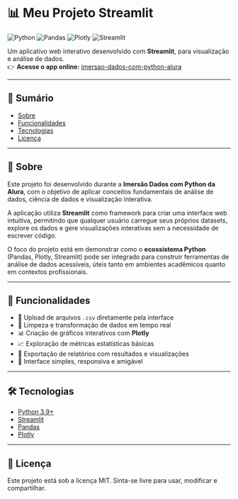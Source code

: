 # 📊 Meu Projeto Streamlit

![Python](https://img.shields.io/badge/python-3670A0?style=for-the-badge&logo=python&logoColor=ffdd54)
![Pandas](https://img.shields.io/badge/pandas-%23150458.svg?style=for-the-badge&logo=pandas&logoColor=white)
![Plotly](https://img.shields.io/badge/Plotly-%233F4F75.svg?style=for-the-badge&logo=plotly&logoColor=white) 
![Streamlit](https://img.shields.io/badge/Made%20with-Streamlit-FF4B4B?style=for-the-badge&logo=streamlit&logoColor=white)

Um aplicativo web interativo desenvolvido com **Streamlit**, para visualização e análise de dados.  
👉 **Acesse o app online:** [imersao-dados-com-python-alura](https://dados-com-python-alura2025.streamlit.app/)

---

## 📑 Sumário

- [Sobre](#-sobre)
- [Funcionalidades](#-funcionalidades)
- [Tecnologias](#-tecnologias)
- [Licença](#-licença)

---

## 📌 Sobre

Este projeto foi desenvolvido durante a **Imersão Dados com Python da Alura**, com o objetivo de aplicar conceitos fundamentais de análise de dados, ciência de dados e visualização interativa.

A aplicação utiliza **Streamlit** como framework para criar uma interface web intuitiva, permitindo que qualquer usuário carregue seus próprios datasets, explore os dados e gere visualizações interativas sem a necessidade de escrever código.

O foco do projeto está em demonstrar como o **ecossistema Python** (Pandas, Plotly, Streamlit) pode ser integrado para construir ferramentas de análise de dados acessíveis, úteis tanto em ambientes acadêmicos quanto em contextos profissionais.

---

## 🚀 Funcionalidades

- 📂 Upload de arquivos `.csv` diretamente pela interface
- 🧹 Limpeza e transformação de dados em tempo real
- 📊 Criação de gráficos interativos com **Plotly**
- 📈 Exploração de métricas estatísticas básicas
- 📑 Exportação de relatórios com resultados e visualizações
- 🎨 Interface simples, responsiva e amigável

---

## 🛠 Tecnologias

- [Python 3.9+](https://www.python.org/)
- [Streamlit](https://streamlit.io/)
- [Pandas](https://pandas.pydata.org/)
- [Plotly](https://plotly.com/python/)

---

## 📜 Licença

Este projeto está sob a licença MIT.
Sinta-se livre para usar, modificar e compartilhar.
